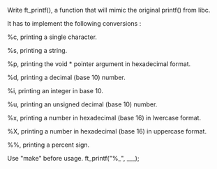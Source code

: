 Write ft_printf(), a function that will mimic the original printf() from libc.

It has to implement the following conversions :

%c, printing a single character.

%s, printing a string.

%p, printing the void * pointer argument in hexadecimal format.

%d, printing a decimal (base 10) number.

%i, printing an integer in base 10.

%u, printing an unsigned decimal (base 10) number.

%x, printing a number in hexadecimal (base 16) in lwercase format.

%X, printing a number in hexadecimal (base 16) in uppercase format.

%%, printing a percent sign.

Use "make" before usage.
ft_printf("%_", ___);
